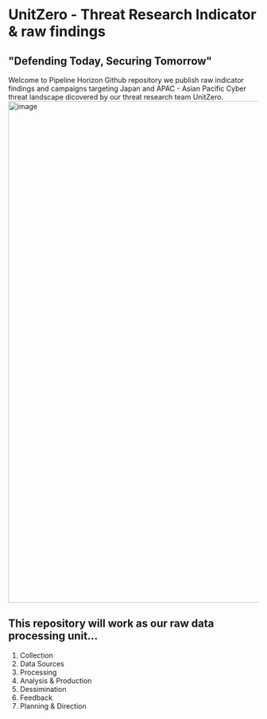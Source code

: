 # UnitZero - Threat Research Indicator & raw findings
## "Defending Today, Securing Tomorrow"  

Welcome to Pipeline Horizon Github repository we publish raw indicator findings and campaigns targeting Japan and APAC - Asian Pacific Cyber threat landscape dicovered by our threat research team UnitZero. <img width="1920" height="1008" alt="image" src="https://github.com/user-attachments/assets/16c37a09-9c05-48ce-9ba2-2068bbdddffc" />

## This repository will work as our raw data processing unit...

1. Collection
2. Data Sources
3. Processing
4. Analysis & Production
5. Dessimination
6. Feedback
7. Planning & Direction
